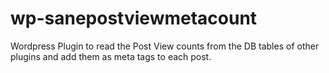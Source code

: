 # wp-sanepostviewmetacount
Wordpress Plugin to read the Post View counts from the DB tables of other plugins and add them as meta tags to each post.
